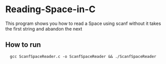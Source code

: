 # Reading-Space-in-C
This program shows you how to read a Space using scanf without it takes the first string and abandon the next

## How to run

```
  gcc ScanfSpaceReader.c -o ScanfSpaceReader && ./ScanfSpaceReader
```

